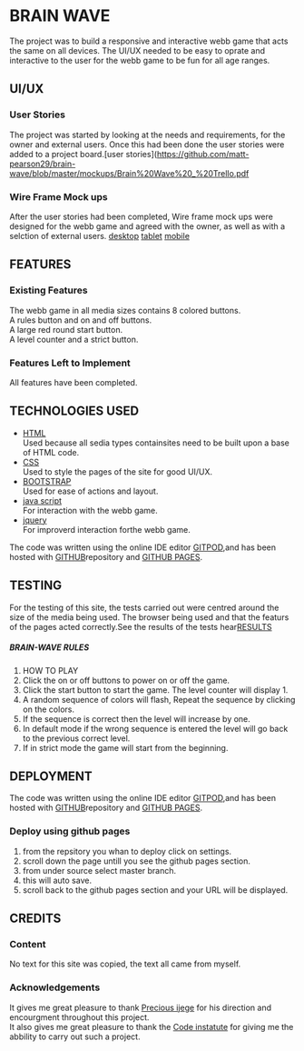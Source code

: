 # BRAIN WAVE

The project was to build a responsive and interactive webb game that acts the same on all devices.
The UI/UX needed to be easy to oprate and interactive to the user for the webb game to be fun for all age ranges.
 
## UI/UX
 
### User Stories

The project was started by looking at the needs and requirements, for the owner and external users.
Once this had been done the user stories were added to a project board.[user stories](https://github.com/matt-pearson29/brain-wave/blob/master/mockups/Brain%20Wave%20_%20Trello.pdf

### Wire Frame Mock ups

After the user stories had been completed, Wire frame mock ups were designed for the webb game and agreed with the owner, as well as with a selction of external users.
[desktop](https://github.com/matt-pearson29/brain-wave/blob/master/mockups/desktop.jpg)
[tablet](https://github.com/matt-pearson29/brain-wave/blob/master/mockups/tablet.jpg)
[mobile](https://github.com/matt-pearson29/brain-wave/blob/master/mockups/mobile.jpg)

## FEATURES

 
### Existing Features

The webb game in all media sizes contains 8 colored buttons.<br>
A rules button and on and off buttons.<br>
A large red round start button.<br>
A level counter and a strict button.

### Features Left to Implement
All features have been completed.

## TECHNOLOGIES USED

- [HTML](http://html.com) <br>Used because all sedia types containsites need to be built upon a base of HTML code.<br>
- [CSS](https://www.w3.org/Style/CSS/Overview.en.html)<br> Used to style the pages of the site for good UI/UX.<br>
- [BOOTSTRAP](https://getbootstrap.com/)<br> Used for ease of actions and layout.<br>
- [java script](https://www.javascript.com/)<br> For interaction with the webb game.<br>
- [jquery](https://jquery.com/)<br> For improverd interaction forthe webb game.<br>

The code was written using the online IDE editor [GITPOD](https://www.gitpod.io/),and has been hosted with [GITHUB](https://github.com/matt-pearson29/brain-wave)repository and [GITHUB
PAGES](https://matt-pearson29.github.io/brain-wave/).

## TESTING

For the testing of this site, the tests carried out were centred around the size of the media being used.
The browser being used and that the featurs of the pages acted correctly.See the results of the tests hear[RESULTS](https://github.com/matt-pearson29/brain-wave/blob/master/testing/testing%20results%20brain%20wave.pdf)

##### BRAIN-WAVE RULES
 1. HOW TO PLAY
 2. Click the on or off buttons to power on or off the game. 
 3. Click the start button to start the game. The level counter will display 1. 
 4. A random sequence of colors will flash, Repeat the sequence by clicking on the colors. 
 5. If the sequence is correct then the level will increase by one. 
 6. In default mode if the wrong sequence is entered the level will go back to the previous correct level. 
 7. If in strict mode the game will start from the beginning.
 
## DEPLOYMENT

The code was written using the online IDE editor [GITPOD](https://www.gitpod.io/),and has been hosted with [GITHUB](https://github.com/matt-pearson29/brain-wave)repository and [GITHUB
PAGES](https://matt-pearson29.github.io/brain-wave/).

### Deploy using github pages

1. from the repsitory you whan to deploy click on settings.
2. scroll down the page untill you see the github pages section.
3. from under source select master branch.
4. this will auto save.
5. scroll back to the github pages section and your URL will be displayed.

## CREDITS

### Content

No text for this site was copied, the text all came from myself.

### Acknowledgements

It gives me great pleasure to thank [Precious ijege](https://www.linkedin.com/in/precious-ijege-908a00168/) for his direction and encourgment throughout this project.<br>
It also gives me great pleasure to thank the [Code instatute](https://codeinstitute.net/) for giving me the abbility to carry out such a project.


